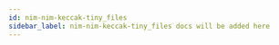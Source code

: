 ```yaml
---
id: nim-nim-keccak-tiny_files
sidebar_label: nim-nim-keccak-tiny_files docs will be added here
---
```


